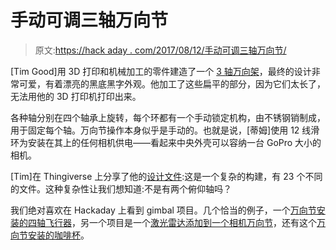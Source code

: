 # 手动可调三轴万向节

> 原文:[https://hack aday . com/2017/08/12/手动可调三轴万向节/](https://hackaday.com/2017/08/12/manually-adjustable-three-axis-gimbal/)

[Tim Good]用 3D 打印和机械加工的零件建造了一个 [3 轴万向架](https://www.thingiverse.com/thing:2455936)，最终的设计非常可爱，有着漂亮的黑底黑字外观。他加工了这些扁平的部分，因为它们太长了，无法用他的 3D 打印机打印出来。

各种轴分别在四个轴承上旋转，每个环都有一个手动锁定机构，由不锈钢销制成，用于固定每个轴。万向节操作本身似乎是手动的。也就是说，[蒂姆]使用 12 线滑环为安装在其上的任何相机供电——看起来中央外壳可以容纳一台 GoPro 大小的相机。

[Tim]在 Thingiverse 上分享了他的[设计文件](https://www.thingiverse.com/thing:2455936):这是一个复杂的构建，有 23 个不同的文件。这种复杂性让我们想知道:不是有两个俯仰轴吗？

我们绝对喜欢在 Hackaday 上看到 gimbal 项目。几个恰当的例子，一个[万向节安装的四轴飞行器](http://hackaday.com/2013/10/31/gimball-bounces-off-trees-and-comes-back-for-more/)，另一个项目是一个[激光雷达添加到一个相机万向节](http://hackaday.com/2017/06/04/gimbal-sdi-camera-mod/)，还有这个[万向节安装的咖啡杯](http://hackaday.com/2014/09/19/auto-balancing-gimbal-keeps-your-coffee-from-spilling/)。
